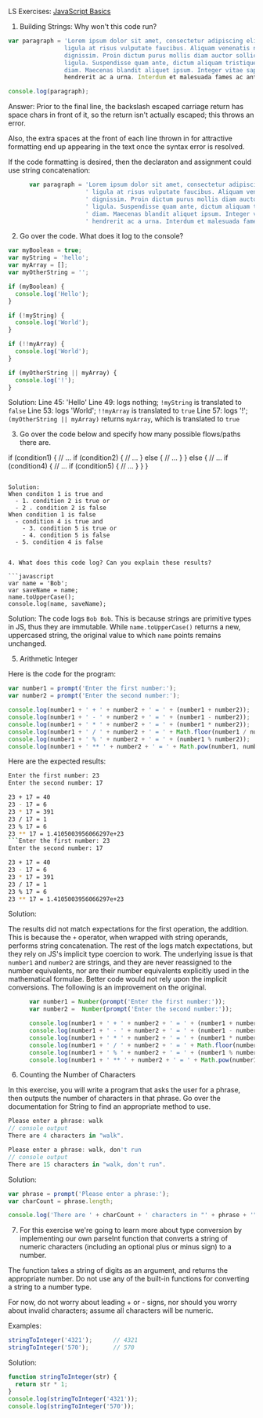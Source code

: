 LS Exercises: [JavaScript Basics](https://launchschool.com/exercise_sets/c39a2eed)

1. Building Strings:
Why won't this code run?

```javascript
var paragraph = 'Lorem ipsum dolor sit amet, consectetur adipiscing elit. Suspendisse sed \
                ligula at risus vulputate faucibus. Aliquam venenatis nibh ut justo dignissim \
                dignissim. Proin dictum purus mollis diam auctor sollicitudin. Ut in bibendum \
                ligula. Suspendisse quam ante, dictum aliquam tristique id, porttitor pulvinar \
                diam. Maecenas blandit aliquet ipsum. Integer vitae sapien sed nulla rutrum \   
                hendrerit ac a urna. Interdum et malesuada fames ac ante ipsum primis in faucibus.';

console.log(paragraph);
```


Answer:
Prior to the final line, the backslash escaped carriage return has space chars in front of it, so the return isn't actually escaped; this throws an error.

Also, the extra spaces at the front of each line thrown in for attractive formatting end up appearing in the text once the syntax error is resolved.

If the code formatting is desired, then the declaraton and assignment could use string concatenation:

```javascript
      var paragraph = 'Lorem ipsum dolor sit amet, consectetur adipiscing elit. Suspendisse sed' +
                      ' ligula at risus vulputate faucibus. Aliquam venenatis nibh ut justo dignissim' +
                      ' dignissim. Proin dictum purus mollis diam auctor sollicitudin. Ut in bibendum' +
                      ' ligula. Suspendisse quam ante, dictum aliquam tristique id, porttitor pulvinar' +
                      ' diam. Maecenas blandit aliquet ipsum. Integer vitae sapien sed nulla rutrum' +
                      ' hendrerit ac a urna. Interdum et malesuada fames ac ante ipsum primis in faucibus.';

```


2. Go over the code.  What does it log to the console?

```javascript
var myBoolean = true;
var myString = 'hello';
var myArray = [];
var myOtherString = '';

if (myBoolean) {
  console.log('Hello');
}

if (!myString) {
  console.log('World');
}

if (!!myArray) {
  console.log('World');
}

if (myOtherString || myArray) {
  console.log('!');
}
```

Solution:
Line 45: 'Hello'
Line 49: logs nothing; `!myString` is translated to `false`
Line 53: logs 'World'; `!!myArray` is translated to `true` 
Line 57: logs '!'; `(myOtherString || myArray)` returns `myArray`, which is translated to `true`


3. Go over the code below and specify how many possible flows/paths there are.

if (condition1) {
  // ...
  if (condition2) {
    // ...
  } else {
    // ...
  }
} else {
  // ...
  if (condition4) {
    // ...
    if (condition5) {
    // ...
    }
  }
}
```

Solution:
When conditon 1 is true and
  - 1. condition 2 is true or
  - 2 . condition 2 is false
When condition 1 is false
  - condition 4 is true and
    - 3. condition 5 is true or
    - 4. condition 5 is false
  - 5. condition 4 is false


4. What does this code log? Can you explain these results? 

```javascript
var name = 'Bob';
var saveName = name;
name.toUpperCase();
console.log(name, saveName);
```

Solution: 
The code logs `Bob Bob`. This is because strings are primitive types in JS, thus they are immutable.  While `name.toUpperCase()` returns a new, uppercased string, the original value to which `name` points remains unchanged.


5. Arithmetic Integer

Here is the code for the program:

```javascript
var number1 = prompt('Enter the first number:');
var number2 = prompt('Enter the second number:');

console.log(number1 + ' + ' + number2 + ' = ' + (number1 + number2));
console.log(number1 + ' - ' + number2 + ' = ' + (number1 - number2));
console.log(number1 + ' * ' + number2 + ' = ' + (number1 * number2));
console.log(number1 + ' / ' + number2 + ' = ' + Math.floor(number1 / number2));
console.log(number1 + ' % ' + number2 + ' = ' + (number1 % number2));
console.log(number1 + ' ** ' + number2 + ' = ' + Math.pow(number1, number2));
```

Here are the expected results:

```bash
Enter the first number: 23
Enter the second number: 17

23 + 17 = 40
23 - 17 = 6
23 * 17 = 391
23 / 17 = 1
23 % 17 = 6
23 ** 17 = 1.4105003956066297e+23
```Enter the first number: 23
Enter the second number: 17

23 + 17 = 40
23 - 17 = 6
23 * 17 = 391
23 / 17 = 1
23 % 17 = 6
23 ** 17 = 1.4105003956066297e+23
```

Solution:

The results did not match expectations for the first operation, the addition. This is because the `+` operator, when wrapped with string operands, performs string concatenation.  The rest of the logs match expectations, but they rely on JS's implicit type coercion to work. The underlying issue is that `number1` and `number2` are strings, and they are never reassigned to the number equivalents, nor are their number equivalents explicitly used in the mathematical formulae. Better code would not rely upon the implicit conversions.  The following is an improvement on the original.

```javascript
      var number1 = Number(prompt('Enter the first number:'));
      var number2 =  Number(prompt('Enter the second number:'));

      console.log(number1 + ' + ' + number2 + ' = ' + (number1 + number2));
      console.log(number1 + ' - ' + number2 + ' = ' + (number1 - number2));
      console.log(number1 + ' * ' + number2 + ' = ' + (number1 * number2));
      console.log(number1 + ' / ' + number2 + ' = ' + Math.floor(number1 / number2));
      console.log(number1 + ' % ' + number2 + ' = ' + (number1 % number2));
      console.log(number1 + ' ** ' + number2 + ' = ' + Math.pow(number1, number2));
```


6. Counting the Number of Characters

In this exercise, you will write a program that asks the user for a phrase, then outputs the number of characters in that phrase. Go over the documentation for String to find an appropriate method to use.

```javascript
Please enter a phrase: walk
// console output
There are 4 characters in "walk".

Please enter a phrase: walk, don't run
// console output
There are 15 characters in "walk, don't run".
```


Solution:

```javascript
var phrase = prompt('Please enter a phrase:');
var charCount = phrase.length;

console.log('There are ' + charCount + ' characters in "' + phrase + '".');
```


7.  For this exercise we're going to learn more about type conversion by implementing our own parseInt function that converts a string of numeric characters (including an optional plus or minus sign) to a number.

The function takes a string of digits as an argument, and returns the appropriate number. Do not use any of the built-in functions for converting a string to a number type.

For now, do not worry about leading + or - signs, nor should you worry about invalid characters; assume all characters will be numeric.

Examples:

```javascript
stringToInteger('4321');      // 4321
stringToInteger('570');       // 570
```

Solution:

```javascript
function stringToInteger(str) {
  return str * 1;
}
console.log(stringToInteger('4321'));
console.log(stringToInteger('570'));
```
